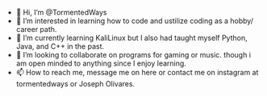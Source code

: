 - 👋 Hi, I’m @TormentedWays
- 👀 I’m interested in learning how to code and ustilize coding as a hobby/ career path.
- 🌱 I’m currently learning KaliLinux but I also had taught myself Python, Java, and C++ in the past.
- 💞️ I’m looking to collaborate on programs for gaming or music. though i am open minded to anything since I enjoy learning.
- 📫 How to reach me, message me on here or contact me on instagram at tormentedways or Joseph Olivares.

<!---
TormentedWays/TormentedWays is a ✨ special ✨ repository because its `README.md` (this file) appears on your GitHub profile.
You can click the Preview link to take a look at your changes.
--->
